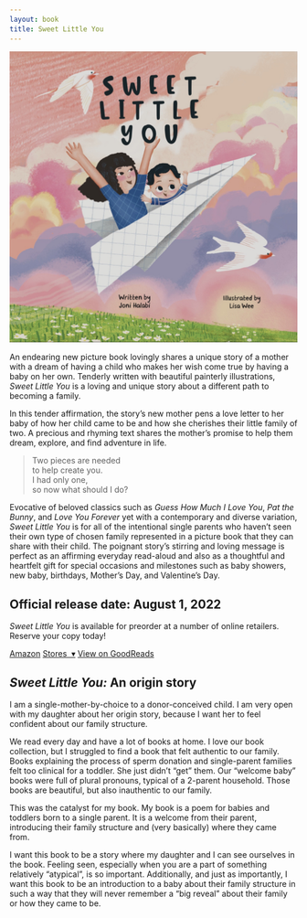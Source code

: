 ```yaml
---
layout: book
title: Sweet Little You
---
```


<section markdown="1" class="book-section" aria-label="Introduction">

<div markdown="1" class="book-section-cover">

[![Book cover of Sweet Little You featuring a mom and baby flying in a paper airplane](/assets/images/sweet-little-you-cover.jpg)](/book)

</div>

<div markdown="1" class="book-section-intro">

An endearing new picture book lovingly shares a unique story of a mother with a dream of having a child who makes her wish come true by having a baby on her own. Tenderly written with beautiful painterly illustrations, _Sweet Little You_ is a loving and unique story about a different path to becoming a family.

</div>

<div markdown="1" class="book-section-text-more">

In this tender affirmation, the story’s new mother pens a love letter to her baby of how her child came to be and how she cherishes their little family of two. A precious and rhyming text shares the mother’s promise to help them dream, explore, and find adventure in life.

> Two pieces are needed <br>
> to help create you. <br>
> I had only one, <br>
> so now what should I do? <br>

Evocative of beloved classics such as _Guess How Much I Love You_, _Pat the Bunny_, and _Love You Forever_ yet with a contemporary and diverse variation, _Sweet Little You_ is for all of the intentional single parents who haven’t seen their own type of chosen family represented in a picture book that they can share with their child. The poignant story’s stirring and loving message is perfect as an affirming everyday read-aloud and also as a thoughtful and heartfelt gift for special occasions and milestones such as baby showers, new baby, birthdays, Mother’s Day, and Valentine’s Day.

</div>

</section>


<section markdown="1" class="has-background light-grey book-section-order-info" aria-label="Order information">

## Official release date: August 1, 2022

_Sweet Little You_ is available for preorder at a number of online retailers. Reserve your copy today!

<div class="book-section-buttons">
<a href="https://www.amazon.com/Sweet-Little-You-Joni-Halabi/dp/057839216X/">Amazon</a>
<a href="#">Stores&nbsp;&nbsp;▾</a>
<a href="https://www.goodreads.com/book/show/61153715-sweet-little-you">View on GoodReads</a>
</div>

</section>


<section markdown="1" class="has-background book-green" aria-label="Background">

## _Sweet Little You:_ An origin story

I am a single-mother-by-choice to a donor-conceived child. I am very open with my daughter about her origin story, because I want her to feel confident about our family structure.

We read every day and have a lot of books at home. I love our book collection, but I struggled to find a book that felt authentic to our family. Books explaining the process of sperm donation and single-parent families felt too clinical for a toddler. She just didn’t “get” them. Our “welcome baby” books were full of plural pronouns, typical of a 2-parent household. Those books are beautiful, but also inauthentic to our family.

This was the catalyst for my book. My book is a poem for babies and toddlers born to a single parent. It is a welcome from their parent, introducing their family structure and (very basically) where they came from.

I want this book to be a story where my daughter and I can see ourselves in the book. Feeling seen, especially when you are a part of something relatively “atypical”, is so important.  Additionally, and just as importantly, I want this book to be an introduction to a baby about their family structure in such a way that they will never remember a “big reveal” about their family or how they came to be.

</section>
